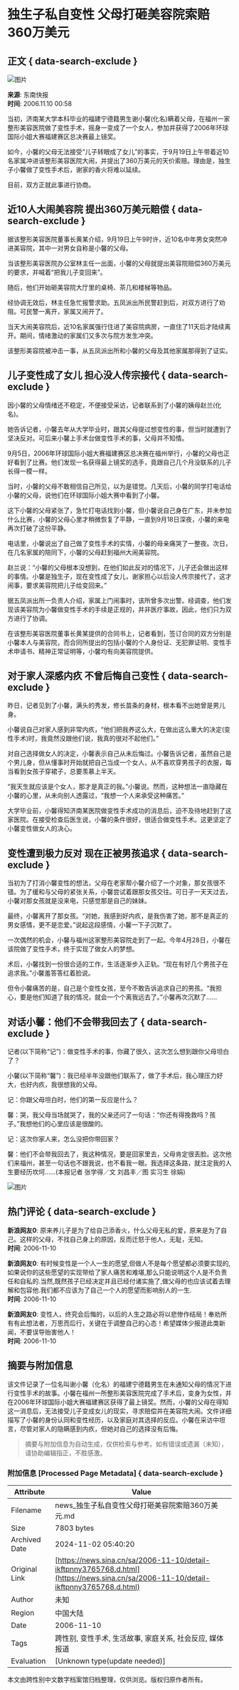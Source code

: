 # 独生子私自变性 父母打砸美容院索赔360万美元

## 正文 { data-search-exclude }


![图片](https://n.sinaimg.cn/sinakd10201/360/w180h180/20221208/8685-9469bdb8681653683498442cff8f8dce.jpg)

**来源**: 东南快报  
**时间**: 2006.11.10 00:58

当初，济南某大学本科毕业的福建宁德籍男生谢小馨(化名)瞒着父母，在福州一家整形美容医院做了变性手术，摇身一变成了一个女人，参加并获得了2006年环球国际小姐大赛福建赛区总决赛最上镜奖。

如今，小馨的父母无法接受“儿子转眼成了女儿”的事实，于9月19日上午带着近10名家属冲进该整形美容医院大闹，并提出了360万美元的天价索赔。理由是，独生子小馨做了变性手术后，谢家的香火将难以延续。

目前，双方正就此事进行协商。

## 近10人大闹美容院 提出360万美元赔偿 { data-search-exclude }

据该整形美容医院董事长黄某介绍，9月19日上午9时许，近10名中年男女突然冲进美容院，其中一对男女自称是小馨的父母。

当该整形美容医院办公室林主任一出面，小馨的父母就提出美容院赔偿360万美元的要求，并喊着“把我儿子变回来”。

随后，他们开始砸美容院大厅里的桌椅、茶几和楼梯等物品。

经协调无效后，林主任急忙报警求助。五凤派出所民警赶到后，对双方进行了劝阻。可民警一离开，家属又闹开了。

当天大闹美容院后，近10名家属强行住进了美容院病房，一直住了11天后才陆续离开。期间，情绪激动的家属们又多次与院方发生冲突。

该整形美容院被冲击一事，从五凤派出所和小馨的父母及其他家属那得到了证实。

## 儿子变性成了女儿 担心没人传宗接代 { data-search-exclude }

因小馨的父母情绪还不稳定，不便接受采访，记者联系到了小馨的姨母赵兰(化名)。

她告诉记者，小馨去年从大学毕业时，跟其父母提过想变性的事，但当时就遭到了坚决反对。可后来小馨上手术台做变性手术的事，父母并不知情。

9月5日，2006年环球国际小姐大赛福建赛区总决赛在福州举行，小馨的父母也正好看到了比赛。他们发现一名获得最上镜奖的选手，竟跟自己几个月没联系的儿子长得一模一样。

当时，小馨的父母不敢相信自己所见，以为是错觉。几天后，小馨的同学打电话给小馨的父母，说他们在环球国际小姐大赛中看到了小馨。

这下小馨的父母紧张了，急忙打电话找到小馨，但小馨说自己身在广东，并未参加什么比赛，小馨的父母心里才稍微恢复了平静，一直到9月18日深夜，小馨的来电再次打破了这份平静。

电话里，小馨说出了自己做了变性手术的实情，小馨的母亲痛哭了一整夜。次日，在几名家属的陪同下，小馨的父母赶到福州大闹美容院。

赵兰说：“小馨的父母根本没想到，在他们如此反对的情况下，儿子还会做出这样的事情。小馨是独生子，现在变性成了女儿，谢家担心以后没人传宗接代了，这才闹事，要求美容院把儿子给变回来。”

据五凤派出所一负责人介绍，家属上门闹事时，该所曾多次出警。经调查，他们发现该美容院为小馨做变性手术的手续是正规的，并非医疗事故，因此，他们只为双方进行了协调。

在该整形美容医院董事长黄某提供的合同书上，记者看到，签订合同的双方分别是小馨本人与美容院，而合同所提出的包括小馨的个人身份证、无犯罪证明、变性手术申请书、精神正常证明等，小馨均有向美容院提供。

## 对于家人深感内疚 不曾后悔自己变性 { data-search-exclude }

昨日，记者见到了小馨，满头的秀发，修长苗条的身材，根本看不出她曾是男儿身。

小馨说自己对家人感到非常内疚，“他们把我养这么大，在做出这么重大的决定(变性手术)时，我竟然没跟他们说，我真的很对不起他们。”

对自己选择做女人的决定，小馨表示自己从未后悔过。小馨告诉记者，虽然自己是个男儿身，但从懂事时开始就把自己当成一个女人，从不喜欢穿男孩子的衣服，每当看到女孩子穿裙子，总要羡慕上半天。

“我天生就应该是个女人，那才是真正的我。”小馨说。然而，这种想法一直隐藏在小馨的心里，从未向别人透露过，“我想一个人来承受这种痛苦。”

大学毕业前，小馨得知济南某医院做变性手术成功的消息后，迫不及待地赶到了这家医院。在接受检查后医生说，小馨的条件很好，很适合做变性手术。这更坚定了小馨变性做女人的决心。

## 变性遭到极力反对 现在正被男孩追求 { data-search-exclude }

当初为了打消小馨变性的想法，父母在老家帮小馨介绍了一个对象，那女孩很不错。为了缓和与父母的紧张关系，小馨尝试着跟那女孩交往。可日子一天天过去，小馨对那女孩就是没来电，只感觉那是自己的妹妹。

最终，小馨离开了那女孩。“对她，我感到好内疚，是我伤害了她，那不是真正的男女感情，更不是恋爱。”说起这段感情，小馨一下子沉默了。

一次偶然的机会，小馨与福州这家整形美容院走到了一起。今年4月28日，小馨在该院做了变性手术，终于实现了做女人的梦想。

术后，小馨找到一份很合适的工作，生活逐渐步入正轨。“现在有好几个男孩子在追求我。”小馨羞答答红着脸说。

但令小馨痛苦的是，自己是个变性女孩，至今不敢告诉追求自己的男孩。“我担心，要是他们知道了我的情况，就会一个个离我远去了。”小馨再次沉默了……

## 对话小馨：他们不会带我回去了 { data-search-exclude }

记者(以下简称“记”)：做变性手术的事，你藏了很久，这次怎么想到跟你父母坦白了？

小馨(以下简称“馨”)：我已经半年没跟他们联系了，做了手术后，我心理压力好大，也好内疚，我很想我的父母。

记：你跟父母坦白时，他们的第一反应是什么？

馨：哭，我父母当场就哭了，我的父亲还问了一句话：“你还有得挽救吗？孩子。”我想他们的心里应该是很酸的。

记：这次你家人来，怎么没把你带回家？

馨：他们不会带我回去了，我这种情况，要是回家里去，父母肯定很丢脸。这次他们来福州，甚至一句话也不跟我说，也不看我一眼。我选择这条路，就注定我的人生要经历坎坷……(本报记者 张学得／文 刘昌丰／图 实习生 徐娟)

![图片](https://n.sinaimg.cn/default/2fb77759/20151125/320X320.png)

## 热门评论 { data-search-exclude }

**新浪网友0**: 原来养儿子是为了给自己添香火，什么父母无私的爱，原来是为了自己。这样的父母，不找自己身上的原因，反而迁怒于他人，无耻，无知。  
**时间**: 2006-11-10

**新浪网友0**: 有时候变性是一个人一生的愿望,但做人不是每个愿望都必须要实现的,如果说你的这些愿望的实现带给了家人痛苦和难堪,那么只能说明这个人是不负责任和自私的.当然,既然孩子已经决定并且已经付诸实施了,做父母的也应该试着去理解和包容他.我们都不应该为了自己一个人的愿望而影响别人的一生.  
**时间**: 2006-11-10

**新浪网友0**: 变性人，终究会后悔的，以后的人生之路必将以悲惨作结局！奉劝所有有此想法者，万思而后行，关键在于调整自己的心态！希望媒体少报道此类新闻，不要误导贻害他人！  
**时间**: 2006-11-10

## 摘要与附加信息

<!-- tcd_abstract -->
该文件记录了一位名叫谢小馨（化名）的福建宁德籍男生在未通知父母的情况下进行变性手术的故事。小馨在福州一所整形美容医院完成了手术后，变身为女性，并在2006年环球国际小姐大赛福建赛区获得了最上镜奖。然而，小馨的父母在得知这一消息后，无法接受儿子变成女儿的现实，寻求赔偿并在美容院大闹。文件详细描写了小馨的身份认同和变性经历，以及家庭对其选择的反应。小馨在采访中坦言，尽管对家人的隐瞒感到内疚，但她对自己的选择没有后悔。
<!-- tcd_abstract_end -->

> 摘要与附加信息为自动生成，仅供检索与参考。如有错误或遗漏（未知），请协助编辑指正，不胜感激。

### 附加信息 [Processed Page Metadata] { data-search-exclude }

| Attribute       | Value                                  |
|-----------------|----------------------------------------|
| Filename        | news_独生子私自变性父母打砸美容院索赔360万美元.md                             |
| Size            | 7803 bytes                           |
| Archived Date   | 2024-11-02 05:40:20                             |
| Original Link   | [https://news.sina.cn/sa/2006-11-10/detail-ikftpnny3765768.d.html](https://news.sina.cn/sa/2006-11-10/detail-ikftpnny3765768.d.html)                       |
| Author          | 未知                               |
| Region          | 中国大陆                               |
| Date            | 2006-11-10                                 |
| Tags            | 跨性别, 变性手术, 生活故事, 家庭关系, 社会反应, 媒体报道                                 |
| Evaluation            | [Unknown type(update needed)]                                 |
<!-- tcd_table_end -->

本文由跨性别中文数字档案馆归档整理，仅供浏览。版权归原作者所有。
